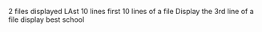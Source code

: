 2 files displayed
LAst 10 lines 
first 10 lines of a file
Display the 3rd line of a file
display best school
